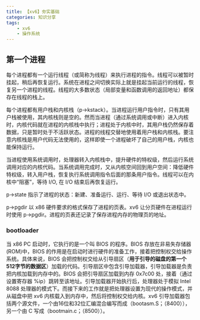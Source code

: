 ```yaml
---
title: 【xv6】夯实基础
categories: 知识分享
tags: 
    - xv6
    - 操作系统
---
```

## 第一个进程
每个进程都有一个运行线程（或简称为线程）来执行进程的指令。线程可以被暂时挂起，稍后再恢复运行。系统在进程之间切换实际上就是挂起当前运行的线程，恢复另一个进程的线程。线程的大多数状态（局部变量和函数调用的返回地址）都保存在线程的栈上。

每个进程都有用户栈和内核栈（p->kstack）。当进程运行用户指令时，只有其用户栈被使用，其内核栈则是空的。然而当进程（通过系统调用或中断）进入内核时，内核代码就在进程的内核栈中执行；进程处于内核中时，其用户栈仍然保存着数据，只是暂时处于不活跃状态。进程的线程交替地使用着用户栈和内核栈。要注意内核栈是用户代码无法使用的，这样即使一个进程破坏了自己的用户栈，内核也能保持运行。

当进程使用系统调用时，处理器转入内核栈中，提升硬件的特权级，然后运行系统调用对应的内核代码。当系统调用完成时，又从内核空间回到用户空间：降低硬件特权级，转入用户栈，恢复执行系统调用指令后面的那条用户指令。线程可以在内核中“阻塞”，等待 I/O, 在 I/O 结束后再恢复运行。

p->state 指示了进程的状态：新建、准备运行、运行、等待 I/O 或退出状态中。

p->pgdir 以 x86 硬件要求的格式保存了进程的页表。xv6 让分页硬件在进程运行时使用 p->pgdir。进程的页表还记录了保存进程内存的物理页的地址。


### bootloader
当 x86 PC 启动时，它执行的是一个叫 BIOS 的程序。BIOS 存放在非易失存储器(ROM)中，BIOS 的作用是在启动时进行硬件的准备工作，接着把控制权交给操作系统。具体来说，BIOS 会把控制权交给从引导扇区（**用于引导的磁盘的第一个512字节的数据区**）加载的代码。引导扇区中包含引导加载器，引导加载器是负责把内核加载到内存中的。BIOS 会把引导扇区加载到内存 0x7c00 处，接着（通过设置寄存器 %ip）跳转至该地址。引导加载器开始执行后，处理器处于模拟 Intel 8088 处理器的模式下。而接下来的工作就是把处理器设置为现代的操作模式，并从磁盘中把 xv6 内核载入到内存中，然后将控制权交给内核。xv6 引导加载器包括两个源文件，一个由16位和32位汇编混合编写而成（bootasm.S；（8400）），另一个由 C 写成（bootmain.c；（8500））。